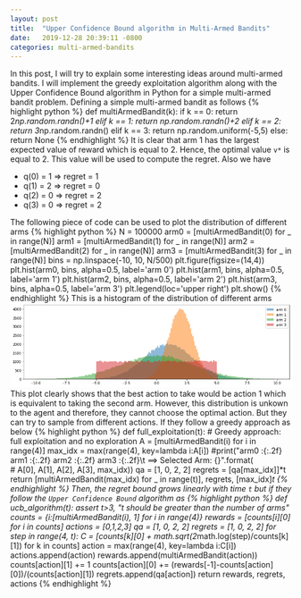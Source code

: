 ```yaml
---
layout: post
title:  "Upper Confidence Bound algorithm in Multi-Armed Bandits"
date:   2019-12-28 20:39:11 -0800
categories: multi-armed-bandits
---
```

In this post, I will try to explain some interesting ideas around multi-armed bandits. I will implement the greedy exploitation algorithm along with the Upper Confidence Bound algorithm in Python for a simple multi-armed bandit problem. Defining a simple multi-armed bandit as follows
{% highlight python %}
def multiArmedBandit(k):
    if k == 0:
        return 2*np.random.randn()+1
    elif k == 1:
        return np.random.randn()+2
    elif k == 2:
        return 3*np.random.randn()
    elif k == 3:
        return np.random.uniform(-5,5)
    else:
        return None 
{% endhighlight %}
It is clear that arm 1 has the largest expected value of reward which is equal to 2. Hence, the optimal value `v*` is equal to 2. This value will be used to compute the regret. Also we have 
* q(0) = 1    =>  regret = 1 
* q(1) = 2    =>  regret = 0 
* q(2) = 0    =>  regret = 2 
* q(3) = 0    =>  regret = 2 

The following piece of code can be used to plot the distribution of different arms
{% highlight python %}
N = 100000 
arm0 = [multiArmedBandit(0) for _ in range(N)]
arm1 = [multiArmedBandit(1) for _ in range(N)]
arm2 = [multiArmedBandit(2) for _ in range(N)]
arm3 = [multiArmedBandit(3) for _ in range(N)]
bins = np.linspace(-10, 10, N/500)
plt.figure(figsize=(14,4))
plt.hist(arm0, bins, alpha=0.5, label='arm 0')
plt.hist(arm1, bins, alpha=0.5, label='arm 1')
plt.hist(arm2, bins, alpha=0.5, label='arm 2')
plt.hist(arm3, bins, alpha=0.5, label='arm 3')
plt.legend(loc='upper right')
plt.show()
{% endhighlight %}
This is a histogram of the distribution of different arms
![Arm distributions](arm_distributions.png)
This plot clearly shows that the best action to take would be action 1 which is equivalent to taking the second arm. However, this distribution is unkown to the 
agent and therefore, they cannot choose the optimal action. But they can try to sample from different actions. If they follow a greedy approach as below 
{% highlight python %}
def full_exploitation(t):
    # Greedy approach: full exploitation and no exploration 
    A = [multiArmedBandit(i) for i in range(4)]
    max_idx = max(range(4), key=lambda i:A[i])
    #print("arm0 :{:.2f}  arm1 :{:.2f}  arm2 :{:.2f}  arm3 :{:.2f}\t ==> Selected Arm: {}".format(\
    #    A[0], A[1], A[2], A[3], max_idx))
    qa = [1, 0, 2, 2]
    regrets = [qa[max_idx]]*t
    return [multiArmedBandit(max_idx) for _ in range(t)], regrets, [max_idx]*t
{% endhighlight %}
Then, the regret bound grows linearly with time `t` but if they follow the `Upper Confidence Bound` algorithm as 
{% highlight python %}
def ucb_algorithm(t):
    assert t>3, "t should be greater than the number of arms"
    counts = {i:[multiArmedBandit(i), 1] for i in range(4)}
    rewards = [counts[i][0] for i in counts]
    actions = [0,1,2,3]
    qa = [1, 0, 2, 2]
    regrets = [1, 0, 2, 2]
    for step in range(4, t):
        C = [counts[k][0] + math.sqrt(2*math.log(step)/counts[k][1]) for k in counts]
        action = max(range(4), key=lambda i:C[i])
        actions.append(action) 
        rewards.append(multiArmedBandit(action))
        counts[action][1] += 1
        counts[action][0] += (rewards[-1]-counts[action][0])/(counts[action][1])
        regrets.append(qa[action])
    return rewards, regrets, actions
{% endhighlight %}
